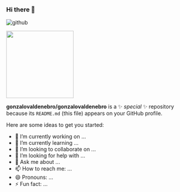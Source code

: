 ### Hi there 👋

![github](https://img.shields.io/badge/GitHub-000000?style=for-the-badge&logo=GitHub&logoColor=white)

<img height="180em" src="https://github-readme-stats.vercel.app/api?username=gonzalovaldenebro=true&hide_border=true&&count_private=true&include_all_commits=true" />



**gonzalovaldenebro/gonzalovaldenebro** is a ✨ _special_ ✨ repository because its `README.md` (this file) appears on your GitHub profile.

Here are some ideas to get you started:

- 🔭 I’m currently working on ...
- 🌱 I’m currently learning ...
- 👯 I’m looking to collaborate on ...
- 🤔 I’m looking for help with ...
- 💬 Ask me about ...
- 📫 How to reach me: ...
- 😄 Pronouns: ...
- ⚡ Fun fact: ...

